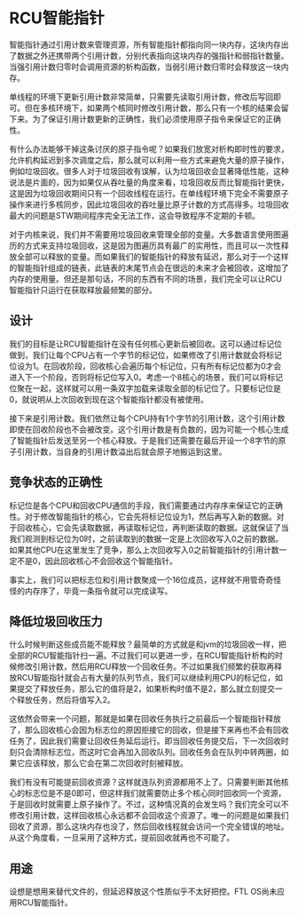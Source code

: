 # RCU智能指针

智能指针通过引用计数来管理资源，所有智能指针都指向同一块内存，这块内存出了数据之外还携带两个引用计数，分别代表指向这块内存的强指针和弱指针数量。当强引用计数归零时会调用资源的析构函数，当弱引用计数归零时会释放这一块内存。

单线程的环境下更新引用计数非常简单，只需要先读取引用计数，修改后写回即可。但在多核环境下，如果两个核同时修改引用计数，那么只有一个核的结果会留下来。为了保证引用计数更新的正确性，我们必须使用原子指令来保证它的正确性。

有什么办法能够干掉这条讨厌的原子指令呢？如果我们放宽对析构即时性的要求，允许机构延迟到多次调度之后，那么就可以利用一些方式来避免大量的原子操作，例如垃圾回收。很多人对于垃圾回收有误解，认为垃圾回收会显著降低性能，这种说法是片面的，因为如果仅从吞吐量的角度来看，垃圾回收反而比智能指针更快，这是因为垃圾回收期间只有一个回收线程在运行。在单线程环境下完全不需要原子操作来进行多核同步，因此垃圾回收的吞吐量比原子计数的方式高得多。垃圾回收最大的问题是STW期间程序完全无法工作，这会导致程序不定期的卡顿。

对于内核来说，我们并不需要用垃圾回收来管理全部的变量。大多数语言使用图遍历的方式来支持垃圾回收，这是因为图遍历具有最广的实用性，而且可以一次性释放全部可以释放的变量。而如果我们的智能指针的释放有延迟，那么对于一个这样的智能指针组成的链表，此链表的末尾节点会在很远的未来才会被回收，这增加了内存的使用量。但还是那句话，不同的东西有不同的场景，我们完全可以让RCU智能指针只运行在获取释放最频繁的部分。

## 设计

我们的目标是让RCU智能指针在没有任何核心更新后被回收。这可以通过标记位做到，我们让每个CPU占有一个字节的标记位，如果修改了引用计数就会将标记位设为1。在回收阶段，回收核心会遍历每个标记位，只有所有标记位都为0才会进入下一个阶段，否则将标记位写入0。考虑一个8核心的场景，我们可以将标记位聚在一起，这样就可以用一条双字加载来读取全部的标记位了。只要标记位是0，就说明从上次回收到现在这个智能指针都没有被使用。

接下来是引用计数。我们依然让每个CPU持有1个字节的引用计数，这个引用计数即使在回收阶段也不会被改变。这个引用计数是有负数的，因为可能一个核心生成了智能指针后发送至另一个核心释放。于是我们还需要在最后开设一个8字节的原子引用计数，当自身的引用计数溢出后就会原子地搬运到这里。

## 竞争状态的正确性

标记位是各个CPU和回收CPU通信的手段，我们需要通过内存序来保证它的正确性。对于修改智能指针的核心，它会先将标记位设为1，然后再写入新的数据。对于回收核心，它会先读取数据，再读取标记位，再判断读取的数据。这就保证了当我们观测到标记位为0时，之前读取到的数据一定是上次回收写入0之前的数据。如果其他CPU在这里发生了竞争，那么上次回收写入0之前智能指针的引用计数一定不是0，因此回收核心不会回收这个智能指针。

事实上，我们可以把标志位和引用计数聚成一个16位成员，这样就不用管奇奇怪怪的内存序了，毕竟一条指令就可以完成读写。

## 降低垃圾回收压力

什么时候判断这些成员能不能释放？最简单的方式就是和jvm的垃圾回收一样，把全部的RCU智能指针扫一遍。不过我们可以更进一步，在RCU智能指针析构的时候修改引用计数，然后用RCU释放一个回收任务。不过如果我们频繁的获取再释放RCU智能指针就会占有大量的队列节点，我们可以继续利用CPU的标记位，如果提交了释放任务，那么它的值将是2，如果析构时值不是2，那么就立刻提交一个释放任务，然后将值写入2。

这依然会带来一个问题，那就是如果在回收任务执行之前最后一个智能指针释放了，那么回收核心会因为标志位的原因拒接它的回收，但是接下来再也不会有回收任务了，因此我们需要让回收任务延后运行。即当回收任务提交后，下一次回收时刻只会清除标志位，而这时它会再加入回收队列。回收任务会在队列中转两圈，如果它应该释放，那么它会在第二次回收时刻被释放。

我们有没有可能提前回收资源？这样就连队列资源都用不上了。只需要判断其他核心的标志位是不是0即可，但这样我们就需要防止多个核心同时回收同一个资源，于是回收时就需要上原子操作了。不过，这种情况真的会发生吗？我们完全可以不修改引用计数，这样回收核心永远都不会回收这个资源了。唯一的问题是如果我们回收了资源，那么这块内存也没了，然后回收线程就会访问一个完全错误的地址。从这个角度看，一旦采用了这种方式，提前回收就再也不可能了。

## 用途

设想是想用来替代文件的，但延迟释放这个性质似乎不太好把控。FTL OS尚未应用RCU智能指针。